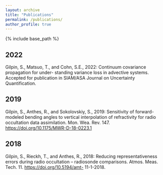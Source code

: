 ```yaml
---
layout: archive
title: "Publications"
permalink: /publications/
author_profile: true
---
```


{% include base_path %}


2022
------
Gilpin, S., Matsuo, T., and Cohn, S.E., 2022: Continuum covariance propagation for under- standing variance loss in advective systems. Accepted for publication in SIAM/ASA Journal on Uncertainty Quantification.


2019
------
Gilpin, S., Anthes, R., and Sokolovskiy, S., 2019: Sensitivity of forward-modeled bending angles to vertical interpolation of refractivity for radio occultation data assimilation. Mon. Wea. Rev. 147. https://doi.org/10.1175/MWR-D-18-0223.1


2018
------
Gilpin, S., Rieckh, T., and Anthes, R., 2018: Reducing representativeness errors during radio occultation – radiosonde comparisons. Atmos. Meas. Tech. 11. https://doi.org/10.5194/amt- 11-1-2018.
